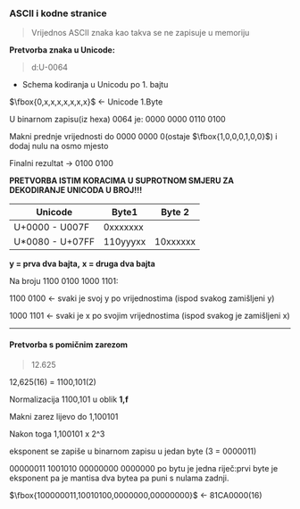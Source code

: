 ### ASCII i kodne stranice

> Vrijednos ASCII znaka kao takva se ne zapisuje u memoriju

**Pretvorba znaka u Unicode:**

> d:U-0064

+ Schema kodiranja u Unicodu po 1. bajtu 

$\fbox{0,x,x,x,x,x,x,x}$ $\leftarrow$ Unicode 1.Byte

U binarnom zapisu(iz hexa) 0064 je: 0000 0000 0110 0100

Makni prednje vrijednosti do 0000 0000 0(ostaje $\fbox{1,0,0,0,1,0,0}$) i dodaj nulu na osmo mjesto 

Finalni rezultat $\rightarrow$ 0100 0100

**PRETVORBA ISTIM KORACIMA U SUPROTNOM SMJERU ZA DEKODIRANJE UNICODA U BROJ!!!**


| Unicode | Byte1 | Byte 2|
|-----------|--------------|-------------|
|U+0000 - U007F|0xxxxxxx|
|U*0080 - U+07FF|110yyyxx|10xxxxxx|

**y = prva dva bajta,**
**x = druga dva bajta**

Na broju 1100 0100 1000 1101:

1100 0100 $\leftarrow$ svaki je svoj y po vrijednostima (ispod svakog zamišljeni y)

1000 1101 $\leftarrow$ svaki je x po svojim vrijednostima (ispod svakog je zamišljeni x)

---

#### Pretvorba s pomičnim zarezom

>12.625

12,625$(16)$ = 1100,101$(2)$


Normalizacija 1100,101 u oblik **1,f**

Makni zarez lijevo do 1,100101

Nakon toga 1,100101 x 2^3 

eksponent se zapiše u binarnom zapisu u jedan byte (3 = 0000011)

00000011 1001010 00000000 0000000 po bytu je jedna riječ:prvi byte je eksponent pa je mantisa dva bytea pa puni s nulama zadnji.


$\fbox{100000011,10010100,0000000,00000000}$ $\leftarrow$ 81CA0000$(16)$
